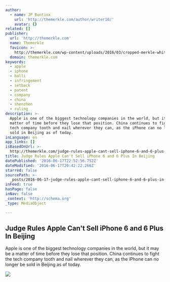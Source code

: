 ```yaml
---
author:
  - name: JP Buntinx
    url: 'http://themerkle.com/author/writer10/'
    avatar: {}
related: []
publisher:
  url: 'http://themerkle.com'
  name: Themerkle
  favicon: >-
    http://themerkle.com/wp-content/uploads/2016/03/cropped-merkle-white-1-192x192.png
  domain: themerkle.com
keywords:
  - apple
  - iphone
  - balli
  - infringement
  - setback
  - patent
  - company
  - china
  - shenzhen
  - ruling
description: >-
  Apple is one of the biggest technology companies in the world, but it may be a
  matter of time before they lose that position. China continues to fight the
  tech company tooth and nail wherever they can, as the iPhone can no longer be
  sold in Beijing as of today.
inLanguage: en
app_links: []
isBasedOnUrl: >-
  http://themerkle.com/judge-rules-apple-cant-sell-iphone-6-and-6-plus-in-beijing/
title: Judge Rules Apple Can't Sell iPhone 6 and 6 Plus In Beijing
datePublished: '2016-06-17T22:52:56.752Z'
dateModified: '2016-06-17T20:42:22.266Z'
starred: false
sourcePath: >-
  _posts/2016-06-17-judge-rules-apple-cant-sell-iphone-6-and-6-plus-in-beijing.md
inFeed: true
hasPage: false
inNav: false
_context: 'http://schema.org'
_type: MediaObject

---
```

<article style=""><h1>Judge Rules Apple Can't Sell iPhone 6 and 6 Plus In Beijing</h1><p>Apple is one of the biggest technology companies in the world, but it may be a matter of time before they lose that position. China continues to fight the tech company tooth and nail wherever they can, as the iPhone can no longer be sold in Beijing as of today.</p><img src="http://themerkle.com/wp-content/uploads/2016/06/shutterstock_311013845.jpg" /></article>